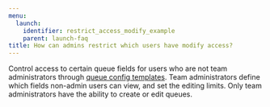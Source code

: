 ```yaml
---
menu:
  launch:
    identifier: restrict_access_modify_example
    parent: launch-faq
title: How can admins restrict which users have modify access?
---
```


Control access to certain queue fields for users who are not team administrators through [queue config templates](../guides/launch/setup-queue-advanced.md). Team administrators define which fields non-admin users can view, and set the editing limits. Only team administrators have the ability to create or edit queues.